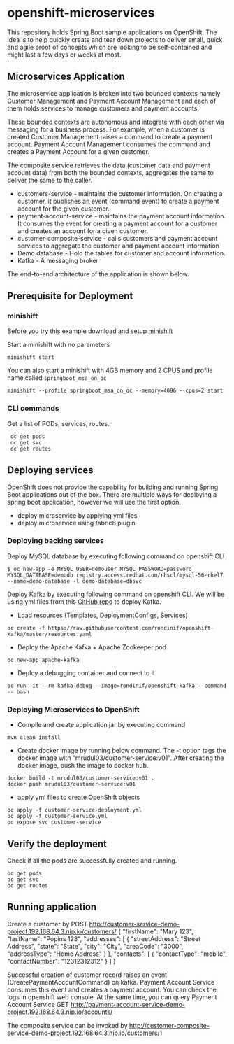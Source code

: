 # openshift-microservices

This repository holds Spring Boot sample applications on OpenShift. The idea is to help quickly create and tear down projects to deliver small, quick and agile proof of concepts which are looking to be self-contained and might last a few days or weeks at most.

## Microservices Application
The microservice application is broken into two bounded contexts namely Customer Management and Payment Account Management and each of them holds services to manage customers and payment accounts.

These bounded contexts are autonomous and integrate with each other via messaging for a business process. For example, when a customer is created Customer Management raises a command to create a payment account. Payment Account Management consumes the command and creates a Payment Account for a given customer.

The composite service retrieves the data (customer data and payment account data) from both the bounded contexts, aggregates the same to deliver the same to the caller.

* customers-service - maintains the customer information. On creating a customer, it publishes an event (command event) to create a payment account for the given customer.
* payment-account-service - maintains the payment account information. It consumes the event for creating a payment account for a customer and creates an account for a given customer.
* customer-composite-service - calls customers and payment account services to aggregate the customer and payment account information
* Demo database - Hold the tables for customer and account information.
* Kafka - A messaging broker 

The end-to-end architecture of the application is shown below.

## Prerequisite for Deployment

### minishift
Before you try this example download and setup [minishift](https://docs.openshift.org/latest/minishift/index.html)

Start a minishift with no parameters
```
minishift start 
```
You can also start a minishift with 4GB memory and 2 CPUS and profile name called `springboot_msa_on_oc`
```
minishift --profile springboot_msa_on_oc --memory=4096 --cpus=2 start
```
### CLI commands
Get a list of PODs, services, routes.
```
 oc get pods
 oc get svc
 oc get routes
```
## Deploying services 
OpenShift does not provide the capability for building and running Spring Boot applications out of the box. There are multiple ways for deploying a spring boot application, however we will use the first option.
* deploy microservice by applying yml files
* deploy microservice using fabric8 plugin

### Deploying backing services
Deploy MySQL database by executing following command on openshift CLI
```
$ oc new-app -e MYSQL_USER=demouser MYSQL_PASSWORD=password MYSQL_DATABASE=demodb registry.access.redhat.com/rhscl/mysql-56-rhel7 --name=demo-database -l demo-database=dbsvc
```
Deploy Kafka by executing following command on openshift CLI. We will be using yml files from this [GitHub repo](https://github.com/rondinif/openshift-kafka) to deploy Kafka.

* Load resources (Templates, DeploymentConfigs, Services)
```
oc create -f https://raw.githubusercontent.com/rondinif/openshift-kafka/master/resources.yaml
```
* Deploy the Apache Kafka + Apache Zookeeper pod
```
oc new-app apache-kafka
```
* Deploy a debugging container and connect to it
```
oc run -it --rm kafka-debug --image=rondinif/openshift-kafka --command -- bash
```

### Deploying Microservices to OpenShift
* Compile and create application jar by executing command
```
mvn clean install
```
* Create docker image by running below command. The -t option tags the docker image with "mrudul03/customer-service:v01". After creating the docker image, push the image to docker hub.
```
docker build -t mrudul03/customer-service:v01 .
docker push mrudul03/customer-service:v01
```

* apply yml files to create OpenShift objects
```
oc apply -f customer-service-deployment.yml
oc apply -f customer-service.yml
oc expose svc customer-service
```

## Verify the deployment
Check if all the pods are successfully created and running.
```
oc get pods
oc get svc
oc get routes
```

## Running application
Create a customer by POST http://customer-service-demo-project.192.168.64.3.nip.io/customers/ 
{
  "firstName": "Mary 123",
  "lastName": "Popins 123",
  "addresses": [
      {
          "streetAddress": "Street Address",
          "state": "State",
          "city": "City",
          "areaCode": "3000",
          "addressType": "Home Address"
      }
  ],
  "contacts": [
      {
          "contactType": "mobile",
          "contactNumber": "12312312312"
      }
  ]
}

Successful creation of customer record raises an event (CreatePaymentAccountCommand) on kafka. Payment Account Service consumes this event and creates a payment account.
You can check the logs in openshift web console. At the same time, you can query Payment Account Service GET http://payment-account-service-demo-project.192.168.64.3.nip.io/accounts/ 

The composite service can be invoked by http://customer-composite-service-demo-project.192.168.64.3.nip.io/customers/1 


